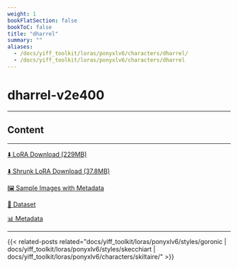 ```yaml
---
weight: 1
bookFlatSection: false
bookToC: false
title: "dharrel"
summary: ""
aliases:
  - /docs/yiff_toolkit/loras/ponyxlv6/characters/dharrel/
  - /docs/yiff_toolkit/loras/ponyxlv6/characters/dharrel
---
```


<!--markdownlint-disable MD025 MD033 -->

# dharrel-v2e400

---

## Content

---

[⬇️ LoRA Download (229MB)](https://huggingface.co/k4d3/yiff_toolkit/resolve/main/ponyxl_loras/dharrel-v2e400.safetensors?download=true)

[⬇️ Shrunk LoRA Download (37.8MB)](https://huggingface.co/k4d3/yiff_toolkit/resolve/main/ponyxl_loras_shrunk_2/dharrel-v2e400_frockpt1_th-3.55.safetensors?download=true)

[🖼️ Sample Images with Metadata](https://huggingface.co/k4d3/yiff_toolkit/tree/main/static/{})

[📐 Dataset](<https://huggingface.co/datasets/k4d3/furry/tree/main/dharrel>)

[📊 Metadata](https://huggingface.co/k4d3/yiff_toolkit/raw/main/ponyxl_loras/dharrel-v2e400.json)

---

{{< related-posts related="docs/yiff_toolkit/loras/ponyxlv6/styles/goronic | docs/yiff_toolkit/loras/ponyxlv6/styles/skecchiart | docs/yiff_toolkit/loras/ponyxlv6/characters/skiltaire/" >}}
